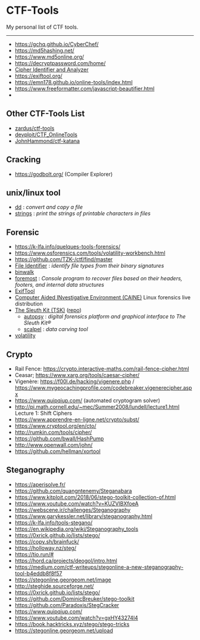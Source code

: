 # CTF-Tools
My personal list of CTF tools.

---

- https://gchq.github.io/CyberChef/
- https://md5hashing.net/
- https://www.md5online.org/
- https://decryptpassword.com/home/
- [Cipher Identifier and Analyzer](https://www.boxentriq.com/code-breaking/cipher-identifier)
- https://exiftool.org/
- https://emn178.github.io/online-tools/index.html
- https://www.freeformatter.com/javascript-beautifier.html
- 

## Other CTF-Tools List
- [zardus/ctf-tools](https://github.com/zardus/ctf-tools)
- [devploit/CTF_OnlineTools](https://github.com/devploit/CTF_OnlineTools)
- [JohnHammond/ctf-katana](https://github.com/JohnHammond/ctf-katana)

## Cracking
- https://godbolt.org/ (Compiler Explorer)

## unix/linux tool
- [dd](https://linux.die.net/man/1/dd) : *convert and copy a file*
- [strings](https://linux.die.net/man/1/strings) : *print the strings of printable characters in files*

## Forensic
- https://k-lfa.info/quelques-tools-forensics/
- https://www.osforensics.com/tools/volatility-workbench.html
- https://github.com/TZK-/ctf/find/master
- [File Identifier](http://mark0.net/soft-trid-e.html) : *identify file types from their binary signatures*
- [binwalk](http://binwalk.org/)
- [foremost](http://foremost.sourceforge.net/) : *Console program to recover files based on their headers, footers, and internal data structures*
- [ExifTool](http://www.sno.phy.queensu.ca/~phil/exiftool/)
- [Computer Aided INvestigative Environment (CAINE)](http://www.caine-live.net/) Linux forensics live distribution
- [The Sleuth Kit (TSK)](http://www.sleuthkit.org/sleuthkit/download.php) ([repo](https://github.com/sleuthkit/sleuthkit))
  - [autopsy](https://github.com/sleuthkit/autopsy) : *digital forensics platform and graphical interface to The Sleuth Kit®*
  - [scalpel](https://github.com/sleuthkit/scalpel) : *data carving tool*
- [volatility](http://code.google.com/p/volatility/)

## Crypto
- Rail Fence: https://crypto.interactive-maths.com/rail-fence-cipher.html
- Ceasar; https://www.xarg.org/tools/caesar-cipher/
- Vigenère: https://f00l.de/hacking/vigenere.php / https://www.mygeocachingprofile.com/codebreaker.vigenerecipher.aspx
- https://www.quipqiup.com/ (automated cryptogram solver)
- http://pi.math.cornell.edu/~mec/Summer2008/lundell/lecture1.html Lecture 1: Shift Ciphers
- https://www.apprendre-en-ligne.net/crypto/subst/
- https://www.cryptool.org/en/cto/
- http://rumkin.com/tools/cipher/
- https://github.com/bwall/HashPump
- http://www.openwall.com/john/
- https://github.com/hellman/xortool

## Steganography
- https://aperisolve.fr/
- https://github.com/quangntenemy/Steganabara
- https://www.kitploit.com/2018/06/stego-toolkit-collection-of.html
- https://www.youtube.com/watch?v=KUZVIBXfoeA
- https://webscene.ir/challenges/Steganography
- https://www.garykessler.net/library/steganography.html
- https://k-lfa.info/tools-stegano/
- https://en.wikipedia.org/wiki/Steganography_tools
- https://0xrick.github.io/lists/stego/
- https://copy.sh/brainfuck/
- https://holloway.nz/steg/
- https://tio.run/#
- https://hord.ca/projects/deogol/intro.html
- https://medium.com/ctf-writeups/stegonline-a-new-steganography-tool-b4eddb8f8f57
- https://stegonline.georgeom.net/image
- http://steghide.sourceforge.net/
- https://0xrick.github.io/lists/stego/
- https://github.com/DominicBreuker/stego-toolkit
- https://github.com/Paradoxis/StegCracker
- https://www.quipqiup.com/
- https://www.youtube.com/watch?v=gxHY43274l4
- https://book.hacktricks.xyz/stego/stego-tricks
- https://stegonline.georgeom.net/upload







